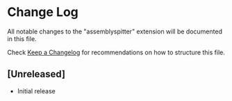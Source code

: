 # Change Log

All notable changes to the "assemblyspitter" extension will be documented in this file.

Check [Keep a Changelog](http://keepachangelog.com/) for recommendations on how to structure this file.

## [Unreleased]

- Initial release